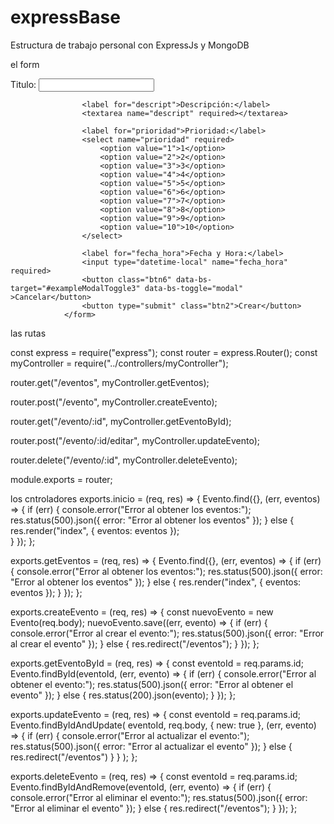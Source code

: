 # expressBase
Estructura de trabajo personal con ExpressJs y MongoDB

el form
<form action="/eventos" method="POST">
                    <label for="asunto">Titulo:</label>
                    <input type="text" name="asunto" required>
                    
                    <label for="descript">Descripción:</label>
                    <textarea name="descript" required></textarea>
                    
                    <label for="prioridad">Prioridad:</label>
                    <select name="prioridad" required>
                        <option value="1">1</option>
                        <option value="2">2</option>
                        <option value="3">3</option>
                        <option value="4">4</option>
                        <option value="5">5</option>
                        <option value="6">6</option>
                        <option value="7">7</option>
                        <option value="8">8</option>
                        <option value="9">9</option>
                        <option value="10">10</option>
                    </select>
                    
                    <label for="fecha_hora">Fecha y Hora:</label>
                    <input type="datetime-local" name="fecha_hora" required>
                    <button class="btn6" data-bs-target="#exampleModalToggle3" data-bs-toggle="modal" >Cancelar</button>
                    <button type="submit" class="btn2">Crear</button>
                </form>

las rutas

const express = require("express");
const router = express.Router();
const myController = require("../controllers/myController");

router.get("/eventos", myController.getEventos);

router.post("/evento", myController.createEvento);

router.get("/evento/:id", myController.getEventoById);

router.post("/evento/:id/editar", myController.updateEvento);

router.delete("/evento/:id", myController.deleteEvento);



module.exports = router;

los cntroladores
exports.inicio = (req, res) => {
    Evento.find({}, (err, eventos) => {
    if (err) {
        console.error("Error al obtener los eventos:");
        res.status(500).json({ error: "Error al obtener los eventos" });
    } else {
    res.render("index", { eventos: eventos });  
    }
    });
};

exports.getEventos = (req, res) => {
    Evento.find({}, (err, eventos) => {
    if (err) {
        console.error("Error al obtener los eventos:");
        res.status(500).json({ error: "Error al obtener los eventos" });
    } else {
        res.render("index", { eventos: eventos });
    }
    });
};

exports.createEvento = (req, res) => {
    const nuevoEvento = new Evento(req.body);
    nuevoEvento.save((err, evento) => {
    if (err) {
        console.error("Error al crear el evento:");
        res.status(500).json({ error: "Error al crear el evento" });
    } else {
        res.redirect("/eventos");
    }
    });
};

exports.getEventoById = (req, res) => {
    const eventoId = req.params.id;
    Evento.findById(eventoId, (err, evento) => {
    if (err) {
        console.error("Error al obtener el evento:");
        res.status(500).json({ error: "Error al obtener el evento" });
    } else {
        res.status(200).json(evento);
    }
    });
};

exports.updateEvento = (req, res) => {
    const eventoId = req.params.id;
    Evento.findByIdAndUpdate(
    eventoId,
    req.body,
    { new: true },
    (err, evento) => {
        if (err) {
        console.error("Error al actualizar el evento:");
        res.status(500).json({ error: "Error al actualizar el evento" });
        } else {
        res.redirect("/eventos")
        }
    }
    );
};

exports.deleteEvento = (req, res) => {
    const eventoId = req.params.id;
    Evento.findByIdAndRemove(eventoId, (err, evento) => {
    if (err) {
        console.error("Error al eliminar el evento:");
        res.status(500).json({ error: "Error al eliminar el evento" });
    } else {
        res.redirect("/eventos");
    }
    });
};